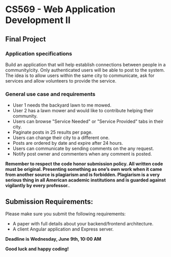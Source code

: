 # CS569 - Web Application Development II
## Final Project 
### Application specifications 
Build an application that will help establish connections between people in a community/city. Only authenticated users will be able to post to the system. The idea is to allow users within the same city to communicate, ask for services and allow volunteers to provide the service.
### General use case and requirements
* User 1 needs the backyard lawn to me mowed.
* User 2 has a lawn mower and would like to contribute helping their community.
* Users can browse "Service Needed" or "Service Provided" tabs in their city. 
* Paginate posts in 25 results per page.
* Users can change their city to a different one.
* Posts are ordered by date and expire after 24 hours.
* Users can communicate by sending comments on the any request. 
* Notify post owner and commenters when any comment is posted.
      
**Remember to respect the code honor submission policy. All written code must be original. Presenting something as one’s own work when it came from another source is plagiarism and is forbidden. Plagiarism is a very serious thing in all American academic institutions and is guarded against vigilantly by every professor.**.   
  
## Submission Requirements:
Please make sure you submit the following requirements:  
* A paper with full details about your backend/frontend architecture.
* A client Angular application and Express server.

**Deadline is Wednesday, June 9th, 10:00 AM** 
  
**Good luck and happy coding!**
